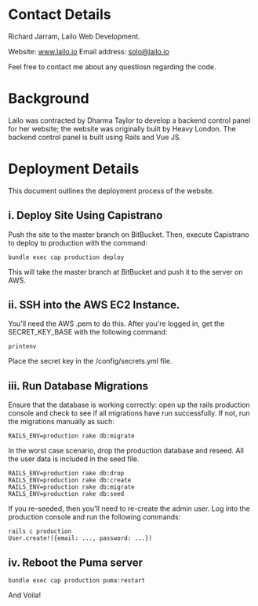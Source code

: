 # Contact Details
Richard Jarram, Lailo Web Development.

Website: www.lailo.io
Email address: solo@lailo.io

Feel free to contact me about any questiosn regarding the code.

# Background
Lailo was contracted by Dharma Taylor to develop a backend control panel for her website; the website was originally built by Heavy London. The backend control panel is built using Rails and Vue JS.

# Deployment Details
This document outlines the deployment process of the website.

## i. Deploy Site Using Capistrano
Push the site to the master branch on BitBucket. Then, execute Capistrano to deploy to production with the command:
```
bundle exec cap production deploy
```
This will take the master branch at BitBucket and push it to the server on AWS.

## ii. SSH into the AWS EC2 Instance.
You'll need the AWS .pem to do this. After you're logged in, get the SECRET_KEY_BASE with the following command:
```
printenv
```
Place the secret key in the /config/secrets.yml file.

## iii. Run Database Migrations
Ensure that the database is working correctly: open up the rails production console and check to see if all migrations have run successfully. If not, run the migrations manually as such:

```
RAILS_ENV=production rake db:migrate
```

In the worst case scenario, drop the production database and reseed. All the user data is included in the seed file.
```
RAILS_ENV=production rake db:drop
RAILS_ENV=production rake db:create
RAILS_ENV=production rake db:migrate
RAILS_ENV=production rake db:seed
```

If you re-seeded, then you'll need to re-create the admin user. Log into the production console and run the following commands:
```
rails c production
User.create!({email: ..., password: ...})
```

## iv. Reboot the Puma server
```
bundle exec cap production puma:restart
```

And Voila!
